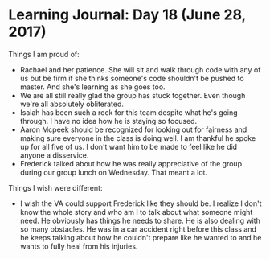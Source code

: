 # Learning Journal: Day 18 (June 28, 2017)

Things I am proud of:
* Rachael and her patience. She will sit and walk through code with any of us but be firm if she thinks someone's code shouldn't be pushed to master. And she's learning as she goes too.  
* We are all still really glad the group has stuck together. Even though we're all absolutely obliterated.  
* Isaiah has been such a rock for this team despite what he's going through. I have no idea how he is staying so focused.
* Aaron Mcpeek should be recognized for looking out for fairness and making sure everyone in the class is doing well. I am thankful he spoke up for all five of us. I don't want him to be made to feel like he did anyone a disservice.
* Frederick talked about how he was really appreciative of the group during our group lunch on Wednesday. That meant a lot.

Things I wish were different:
* I wish the VA could support Frederick like they should be. I realize I don't know the whole story and who am I to talk about what someone might need. He obviously has things he needs to share. He is also dealing with so many obstacles. He was in a car accident right before this class and he keeps talking about how he couldn't prepare like he wanted to and he wants to fully heal from his injuries.  
